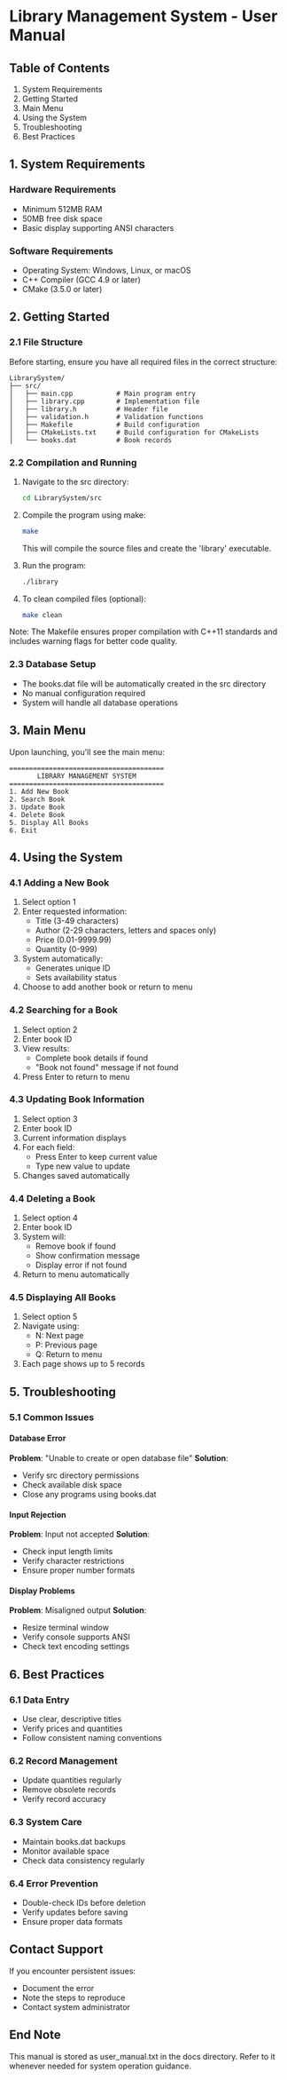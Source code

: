 # Library Management System - User Manual

## Table of Contents
1. System Requirements
2. Getting Started
3. Main Menu
4. Using the System
5. Troubleshooting
6. Best Practices

## 1. System Requirements

### Hardware Requirements
- Minimum 512MB RAM
- 50MB free disk space
- Basic display supporting ANSI characters

### Software Requirements
- Operating System: Windows, Linux, or macOS
- C++ Compiler (GCC 4.9 or later)
- CMake (3.5.0 or later)

## 2. Getting Started

### 2.1 File Structure
Before starting, ensure you have all required files in the correct structure:
```
LibrarySystem/
├── src/
│   ├── main.cpp           # Main program entry
│   ├── library.cpp        # Implementation file
│   ├── library.h          # Header file
│   ├── validation.h       # Validation functions
│   ├── Makefile           # Build configuration
│   ├── CMakeLists.txt     # Build configuration for CMakeLists
│   └── books.dat          # Book records
```

### 2.2 Compilation and Running
1. Navigate to the src directory:
   ```bash
   cd LibrarySystem/src
   ```

2. Compile the program using make:
   ```bash
   make
   ```
   This will compile the source files and create the 'library' executable.

3. Run the program:
   ```bash
   ./library
   ```

4. To clean compiled files (optional):
   ```bash
   make clean
   ```

Note: The Makefile ensures proper compilation with C++11 standards and includes warning flags for better code quality.

### 2.3 Database Setup
- The books.dat file will be automatically created in the src directory
- No manual configuration required
- System will handle all database operations

## 3. Main Menu
Upon launching, you'll see the main menu:
```
=======================================
       LIBRARY MANAGEMENT SYSTEM
=======================================
1. Add New Book
2. Search Book
3. Update Book
4. Delete Book
5. Display All Books
6. Exit
```

## 4. Using the System

### 4.1 Adding a New Book
1. Select option 1
2. Enter requested information:
   - Title (3-49 characters)
   - Author (2-29 characters, letters and spaces only)
   - Price (0.01-9999.99)
   - Quantity (0-999)
3. System automatically:
   - Generates unique ID
   - Sets availability status
4. Choose to add another book or return to menu

### 4.2 Searching for a Book
1. Select option 2
2. Enter book ID
3. View results:
   - Complete book details if found
   - "Book not found" message if not found
4. Press Enter to return to menu

### 4.3 Updating Book Information
1. Select option 3
2. Enter book ID
3. Current information displays
4. For each field:
   - Press Enter to keep current value
   - Type new value to update
5. Changes saved automatically

### 4.4 Deleting a Book
1. Select option 4
2. Enter book ID
3. System will:
   - Remove book if found
   - Show confirmation message
   - Display error if not found
4. Return to menu automatically

### 4.5 Displaying All Books
1. Select option 5
2. Navigate using:
   - N: Next page
   - P: Previous page
   - Q: Return to menu
3. Each page shows up to 5 records

## 5. Troubleshooting

### 5.1 Common Issues

#### Database Error
**Problem**: "Unable to create or open database file"
**Solution**: 
- Verify src directory permissions
- Check available disk space
- Close any programs using books.dat

#### Input Rejection
**Problem**: Input not accepted
**Solution**:
- Check input length limits
- Verify character restrictions
- Ensure proper number formats

#### Display Problems
**Problem**: Misaligned output
**Solution**:
- Resize terminal window
- Verify console supports ANSI
- Check text encoding settings

## 6. Best Practices

### 6.1 Data Entry
- Use clear, descriptive titles
- Verify prices and quantities
- Follow consistent naming conventions

### 6.2 Record Management
- Update quantities regularly
- Remove obsolete records
- Verify record accuracy

### 6.3 System Care
- Maintain books.dat backups
- Monitor available space
- Check data consistency regularly

### 6.4 Error Prevention
- Double-check IDs before deletion
- Verify updates before saving
- Ensure proper data formats

## Contact Support
If you encounter persistent issues:
- Document the error
- Note the steps to reproduce
- Contact system administrator

## End Note
This manual is stored as user_manual.txt in the docs directory. Refer to it whenever needed for system operation guidance.